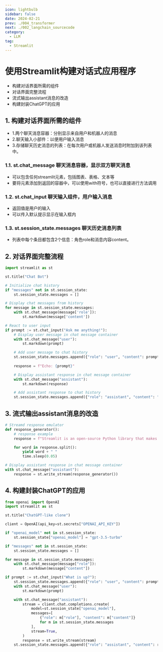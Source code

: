 ```yaml
---
icon: lightbulb
sidebar: false
date: 2024-02-21
prev: ./004_transformer
next: ./002_langchain_sourcecode
category:
  - LLM
tag:
  - Streamlit
---
```

# 使用Streamlit构建对话式应用程序
- 构建对话界面所需的组件
- 对话界面完整流程
- 流式输出assistant消息的改造
- 构建封装ChatGPT的应用
<!-- more -->

## 1. 构建对话界面所需的组件

- 1.两个聊天消息容器：分别显示来自用户和机器人的消息
- 2.聊天输入小部件：以便用户输入消息
- 3.存储聊天历史消息的列表：在每次用户或机器人发送消息时附加到该列表中。

### 1.1. st.chat_message 聊天消息容器，显示双方聊天消息

- 可以包含任何streamlit元素，包括图表、表格、文本等
- 要将元素添加到返回的容器中，可以使用with符号，也可以直接进行方法调用

### 1.2. st.chat_input 聊天输入组件，用户输入消息

- 返回值是用户的输入
- 可以传入默认提示显示在输入框内

### 1.3. st.session_state.messages 聊天历史消息列表

- 列表中每个条目都包含2个信息：角色role和消息内容content。
  
## 2. 对话界面完整流程
```python
import streamlit as st

st.title("Chat Bot")

# Initialize chat history
if "messages" not in st.session_state:
    st.session_state.messages = []

# Display chat messages from history
for message in st.session_state.messages:
    with st.chat_message(message['role']):
        st.markdown(message['content'])

# React to user input
if prompt := st.chat_input("Ask me anything!"):
    # Display user message in chat message container
    with st.chat_message("user"):
        st.markdown(prompt)

    # Add user message to chat history
    st.session_state.messages.append({"role": "user", "content": prompt})
    
    response = f"Echo: {prompt}"

    # Display assistant response in chat message container
    with st.chat_message("assistant"):
        st.markdown(response)

    # Add assistant response to chat history
    st.session_state.messages.append({"role": "assistant", "content": "response"})
```

## 3. 流式输出assistant消息的改造
```python
# Streamd response emulator
def response_generator():
    # response example
    response = f"Streamlit is an open-source Python library that makes it easy to create and share beautiful, custom web apps for machine learning and data science. In just a few minutes you can build and deploy powerful data apps. So let's get started!"

    for word in response.split():
        yield word + " "
        time.sleep(0.05)
```

```python
# Display assistant response in chat message container
with st.chat_message("assistant"):
    response = st.write_stream(response_generator())
```
## 4. 构建封装ChatGPT的应用
```python
from openai import OpenAI
import streamlit as st

st.title("ChatGPT-like clone")

client = OpenAI(api_key=st.secrets["OPENAI_API_KEY"])

if "openai_model" not in st.session_state:
    st.session_state["openai_model"] = "gpt-3.5-turbo"

if "messages" not in st.session_state:
    st.session_state.messages = []

for message in st.session_state.messages:
    with st.chat_message(message["role"]):
        st.markdown(message["content"])

if prompt := st.chat_input("What is up?"):
    st.session_state.messages.append({"role": "user", "content": prompt})
    with st.chat_message("user"):
        st.markdown(prompt)

    with st.chat_message("assistant"):
        stream = client.chat.completions.create(
            model=st.session_state["openai_model"],
            messages=[
                {"role": m["role"], "content": m["content"]}
                for m in st.session_state.messages
            ],
            stream=True,
        )
        response = st.write_stream(stream)
    st.session_state.messages.append({"role": "assistant", "content": response})
```